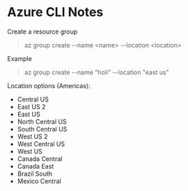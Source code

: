 # Azure CLI Notes

Create a resource group 
> az group create --name \<name> --location \<location>

Example
> az group create --name "holi" --location "east us"

Location options (Americas):
- Central US	
- East US 2	
- East US	
- North Central US	
- South Central US	
- West US 2	
- West Central US	
- West US	
- Canada Central	
- Canada East	
- Brazil South
- Mexico Central